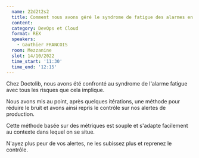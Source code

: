 ```yaml
---
  name: 22d2t2s2
  title: Comment nous avons géré le syndrome de fatigue des alarmes en réduisant le bruit généré par nos alertes.
  content:
  category: DevOps et Cloud
  format: REX
  speakers: 
    - Gauthier FRANCOIS
  room: Mezzanine
  slot: 14/10/2022
  time_start: '11:30'
  time_end: '12:15'
---
```

Chez Doctolib, nous avons été confronté au syndrome de l'alarme fatigue avec tous les risques que cela implique.

Nous avons mis au point, après quelques itérations, une méthode pour réduire le bruit et avons ainsi repris le contrôle sur nos alertes de production.

Cette méthode basée sur des métriques est souple et s'adapte facilement au contexte dans lequel on se situe.

N'ayez plus peur de vos alertes, ne les subissez plus et reprenez le contrôle.
